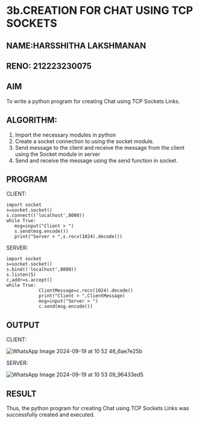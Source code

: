 # 3b.CREATION FOR CHAT USING TCP SOCKETS
## NAME:HARSSHITHA LAKSHMANAN
## RENO: 212223230075
## AIM
To write a python program for creating Chat using TCP Sockets Links.
## ALGORITHM:
1. Import the necessary modules in python
2. Create a socket connection to using the socket module.
3. Send message to the client and receive the message from the client using the Socket module in
 server
4. Send and receive the message using the send function in socket.
## PROGRAM
CLIENT:
```
import socket 
s=socket.socket() 
s.connect(('localhost',8000)) 
while True: 
   msg=input("Client > ") 
   s.send(msg.encode()) 
   print("Server > ",s.recv(1024).decode())
```
SERVER:
```
import socket 
s=socket.socket() 
s.bind(('localhost',8000)) 
s.listen(5) 
c,addr=s.accept() 
while True: 
            ClientMessage=c.recv(1024).decode() 
            print("Client > ",ClientMessage) 
            msg=input("Server > ") 
            c.send(msg.encode())
```
## OUTPUT
CLIENT:

![WhatsApp Image 2024-09-19 at 10 52 46_6ae7e25b](https://github.com/user-attachments/assets/bb93fddf-83f1-4709-a879-4f2838799751)

SERVER:

![WhatsApp Image 2024-09-19 at 10 53 09_96433ed5](https://github.com/user-attachments/assets/2b1af081-481e-4113-bf94-e85fe63811a2)
## RESULT
Thus, the python program for creating Chat using TCP Sockets Links was successfully 
created and executed.

